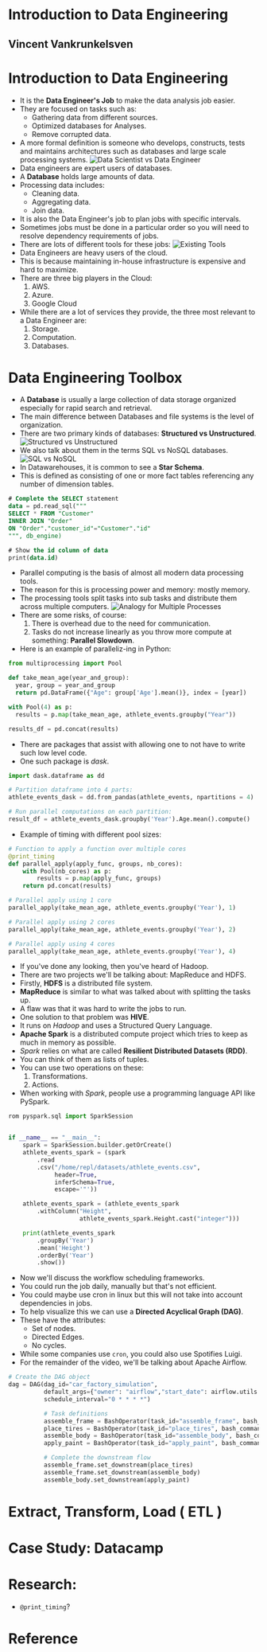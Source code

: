 # Introduction to Data Engineering
## Vincent Vankrunkelsven

# Introduction to Data Engineering
- It is the **Data Engineer's Job** to make the data analysis job easier.
- They are focused on tasks such as:
  * Gathering data from different sources.
  * Optimized databases for Analyses.
  * Remove corrupted data.
- A more formal definition is someone who develops, constructs, tests and maintains architectures such as databases and large scale processing systems.
![Data Scientist vs Data Engineer](images/engineer-vs-scientist.png)
- Data engineers are expert users of databases.
- A **Database** holds large amounts of data.
- Processing data includes:
  * Cleaning data.
  * Aggregating data.
  * Join data.
- It is also the Data Engineer's job to plan jobs with specific intervals.
- Sometimes jobs must be done in a particular order so you will need to resolve dependency requirements of jobs.
- There are lots of different tools for these jobs:
![Existing Tools](images/existing-tools-1.png)
- Data Engineers are heavy users of the cloud.
- This is because maintaining in-house infrastructure is expensive and hard to maximize.
- There are three big players in the Cloud:
  1. AWS.
  2. Azure.
  3. Google Cloud
- While there are a lot of services they provide, the three most relevant to a Data Engineer are:
  1. Storage.
  2. Computation.
  3. Databases.


# Data Engineering Toolbox
- A **Database** is usually a large collection of data storage organized especially for rapid search and retrieval.
- The main difference between Databases and file systems is the level of organization.
- There are two primary kinds of databases: **Structured vs Unstructured**.
![Structured vs Unstructured](images/structured-vs-unstructured.png)
- We also talk about them in the terms SQL vs NoSQL databases.
![SQL vs NoSQL](images/sql-vs-nosql.png)
- In Datawarehouses, it is common to see a **Star Schema**.
- This is defined as consisting of one or more fact tables referencing any number of dimension tables.
```sql
# Complete the SELECT statement
data = pd.read_sql("""
SELECT * FROM "Customer"
INNER JOIN "Order"
ON "Order"."customer_id"="Customer"."id"
""", db_engine)

# Show the id column of data
print(data.id)
```
- Parallel computing is the basis of almost all modern data processing tools.
- The reason for this is processing power and memory: mostly memory.
- The processing tools split tasks into sub tasks and distribute them across multiple computers.
![Analogy for Multiple Processes](images/split-task-analogy.png)
- There are some risks, of course:
  1. There is overhead due to the need for communication.
  2. Tasks do not increase linearly as you throw more compute at something: **Parallel Slowdown**.
- Here is an example of paralleliz-ing in Python:
```python
from multiprocessing import Pool

def take_mean_age(year_and_group):
  year, group = year_and_group
  return pd.DataFrame({"Age": group['Age'].mean()}, index = [year])

with Pool(4) as p:
  results = p.map(take_mean_age, athlete_events.groupby("Year"))

results_df = pd.concat(results)
```
- There are packages that assist with allowing one to not have to write such low level code.
- One such package is *dask*.
```python
import dask.dataframe as dd

# Partition dataframe into 4 parts:
athlete_events_dask = dd.from_pandas(athlete_events, npartitions = 4)

# Run parallel computations on each partition:
result_df = athlete_events_dask.groupby('Year').Age.mean().compute()
```
- Example of timing with different pool sizes:
```python
# Function to apply a function over multiple cores
@print_timing
def parallel_apply(apply_func, groups, nb_cores):
    with Pool(nb_cores) as p:
        results = p.map(apply_func, groups)
    return pd.concat(results)

# Parallel apply using 1 core
parallel_apply(take_mean_age, athlete_events.groupby('Year'), 1)

# Parallel apply using 2 cores
parallel_apply(take_mean_age, athlete_events.groupby('Year'), 2)

# Parallel apply using 4 cores
parallel_apply(take_mean_age, athlete_events.groupby('Year'), 4)
```
- If you've done any looking, then you've heard of Hadoop.
- There are two projects we'll be talking about: MapReduce and HDFS.
- Firstly, **HDFS** is a distributed file system.
- **MapReduce** is similar to what was talked about with splitting the tasks up.
- A flaw was that it was hard to write the jobs to run.
- One solution to that problem was **HIVE**.
- It runs on *Hadoop* and uses a Structured Query Language.
- **Apache Spark** is a distributed compute project which tries to keep as much in memory as possible.
- *Spark* relies on what are called **Resilient Distributed Datasets (RDD)**.
- You can think of them as lists of tuples.
- You can use two operations on these:
  1. Transformations.
  2. Actions.
- When working with *Spark*, people use a programming language API like PySpark.
```python
rom pyspark.sql import SparkSession


if __name__ == "__main__":
    spark = SparkSession.builder.getOrCreate()
    athlete_events_spark = (spark
        .read
        .csv("/home/repl/datasets/athlete_events.csv",
             header=True,
             inferSchema=True,
             escape='"'))

    athlete_events_spark = (athlete_events_spark
        .withColumn("Height",
                    athlete_events_spark.Height.cast("integer")))

    print(athlete_events_spark
        .groupBy('Year')
        .mean('Height')
        .orderBy('Year')
        .show())
```
- Now we'll discuss the workflow scheduling frameworks.
- You could run the job daily, manually but that's not efficient.
- You could maybe use cron in linux but this will not take into account dependencies in jobs.
- To help visualize this we can use a **Directed Acyclical Graph (DAG)**.
- These have the attributes:
  * Set of nodes.
  * Directed Edges.
  * No cycles.
- While some companies use `cron`, you could also use Spotifies Luigi.
- For the remainder of the video, we'll be talking about Apache Airflow.
```python
# Create the DAG object
dag = DAG(dag_id="car_factory_simulation",
          default_args={"owner": "airflow","start_date": airflow.utils.dates.days_ago(2)},
          schedule_interval="0 * * * *")

          # Task definitions
          assemble_frame = BashOperator(task_id="assemble_frame", bash_command='echo "Assembling frame"', dag=dag)
          place_tires = BashOperator(task_id="place_tires", bash_command='echo "Placing tires"', dag=dag)
          assemble_body = BashOperator(task_id="assemble_body", bash_command='echo "Assembling body"', dag=dag)
          apply_paint = BashOperator(task_id="apply_paint", bash_command='echo "Applying paint"', dag=dag)

          # Complete the downstream flow
          assemble_frame.set_downstream(place_tires)
          assemble_frame.set_downstream(assemble_body)
          assemble_body.set_downstream(apply_paint)
```


# Extract, Transform, Load ( ETL )

# Case Study: Datacamp

# Research:
- `@print_timing`?


# Reference

